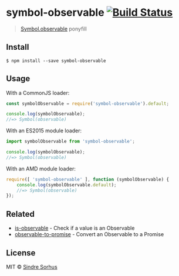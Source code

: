 # symbol-observable [![Build Status](https://travis-ci.org/blesh/symbol-observable.svg?branch=master)](https://travis-ci.org/blesh/symbol-observable)

> [Symbol.observable](https://github.com/zenparsing/es-observable) ponyfill


## Install

```
$ npm install --save symbol-observable
```


## Usage

With a CommonJS loader:

```js
const symbolObservable = require('symbol-observable').default;

console.log(symbolObservable);
//=> Symbol(observable)
```

With an ES2015 module loader:

```js
import symbolObservable from 'symbol-observable';

console.log(symbolObservable);
//=> Symbol(observable)
```

With an AMD module loader:

```js
require([ 'symbol-observable' ], function (symbolObservable) {
	console.log(symbolObservable.default);
	//=> Symbol(observable)
});
```

## Related

- [is-observable](https://github.com/sindresorhus/is-observable) - Check if a value is an Observable
- [observable-to-promise](https://github.com/sindresorhus/observable-to-promise) - Convert an Observable to a Promise


## License

MIT © [Sindre Sorhus](https://sindresorhus.com)
